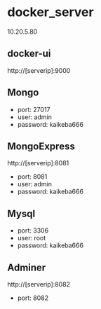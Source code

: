 # docker_server
10.20.5.80
## docker-ui
http://[serverip]:9000

## Mongo
- port: 27017
- user: admin
- password: kaikeba666

## MongoExpress
http://[serverip]:8081
- port: 8081
- user: admin
- password: kaikeba666

## Mysql
- port: 3306
- user: root
- password: kaikeba666

## Adminer
http://[serverip]:8082
- port: 8082